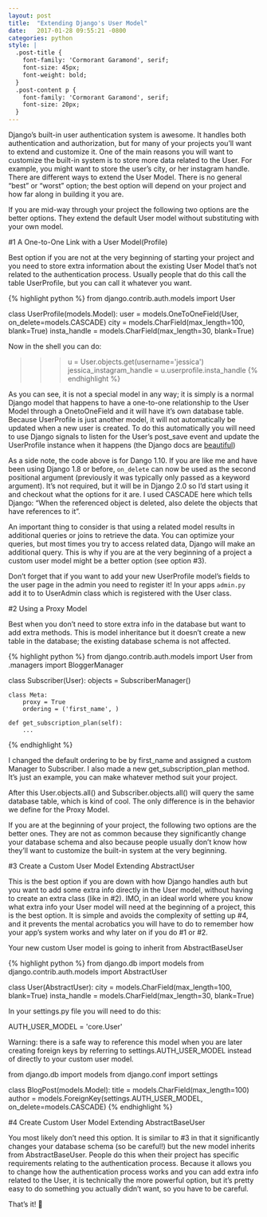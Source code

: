 ```yaml
---
layout: post
title:  "Extending Django's User Model"
date:   2017-01-28 09:55:21 -0800
categories: python
style: |
  .post-title {
    font-family: 'Cormorant Garamond', serif;
    font-size: 45px;
    font-weight: bold;
  }
  .post-content p {
    font-family: 'Cormorant Garamond', serif;
    font-size: 20px;
  }
---
```


Django’s built-in user authentication system is awesome. It handles both authentication and authorization, but for many of your projects you’ll want to extend and customize it. One of the main reasons you will want to customize the built-in system is to store more data related to the User. For example, you might want to store the user’s city, or her instagram handle. There are different ways to extend the User Model. There is no general “best” or “worst” option; the best option will depend on your project and how far along in building it you are.

If you are mid-way through your project the following two options are the better options. They extend the default User model without substituting with your own model.

#1 A One-to-One Link with a User Model(Profile)

Best option if you are not at the very beginning of starting your project and you need to store extra information about the existing User Model that’s not related to the authentication process. Usually people that do this call the table UserProfile, but you can call it whatever you want. 

{% highlight python %}
from django.contrib.auth.models import User

class UserProfile(models.Model):
    user = models.OneToOneField(User, on_delete=models.CASCADE)
    city = models.CharField(max_length=100, blank=True)
    insta_handle = models.CharField(max_length=30, blank=True)

Now in the shell you can do:
>>> u = User.objects.get(username='jessica')
>>> jessica_instagram_handle = u.userprofile.insta_handle
{% endhighlight %}

As you can see, it is not a special model in any way; it is simply is a normal Django model that happens to have a one-to-one relationship to the User Model through a OnetoOneField and it will have it’s own database table. Because UserProfile is just another model, it will not automatically be updated when a new user is created. To do this automatically you will need to use Django signals to listen for the User’s post_save event and update the UserProfile instance when it happens (the Django docs are [beautiful][django-docs])

As a side note, the code above is for Dango 1.10. If you are like me and have been using Django 1.8 or before, `on_delete` can now be used as the second positional argument (previously it was typically only passed as a keyword argument). It’s not required, but it will be in Django 2.0 so I’d start using it and checkout what the options for it are. I used CASCADE here which tells Django: “When the referenced object is deleted, also delete the objects that have references to it”.

An important thing to consider is that using a related model results in additional queries or joins to retrieve the data. You can optimize your queries, but most times you try to access related data, Django will make an additional query. This is why if you are at the very beginning of a project a custom user model might be a better option (see option  #3).

Don’t forget that if you want to add your new UserProfile model’s fields to the user page in the admin you need to register it! In your apps `admin.py` add it to to UserAdmin class which is registered with the User class.


#2 Using a Proxy Model

Best when you don’t need to store extra info in the database but want to add extra methods. This is model inheritance but it doesn’t create a new table in the database; the existing database schema is not affected. 

{% highlight python %}
from django.contrib.auth.models import User
from .managers import BloggerManager

class Subscriber(User):
    objects = SubscriberManager()

    class Meta:
        proxy = True
        ordering = ('first_name', )

    def get_subscription_plan(self):
        ...
{% endhighlight %}

I changed the default ordering to be by first_name and assigned a custom Manager to Subscriber. I also made a new get_subscription_plan method. It’s just an example, you can make whatever method suit your project. 

After this User.objects.all() and Subscriber.objects.all() will query the same database table, which is kind of cool. The only difference is in the behavior we define for the Proxy Model.

If you are at the beginning of your project, the following two options are the better ones. They are not as common because they significantly change your database schema and also because people usually don’t know how they’ll want to customize the built-in system at the very beginning. 


#3 Create a Custom User Model Extending AbstractUser

This is the best option if you are down with how Django handles auth but you want to add some extra info directly in the User model, without having to create an extra class (like in #2). IMO, in an ideal world where you know what extra info your User model will need at the beginning of a project, this is the best option. It is simple and avoids the complexity of setting up #4, and it prevents the mental acrobatics you will have to do to remember how your app’s system works and why later on if you do #1 or #2. 

Your new custom User model is going to inherit from AbstractBaseUser

{% highlight python %}
from django.db import models
from django.contrib.auth.models import AbstractUser

class User(AbstractUser):
    city = models.CharField(max_length=100, blank=True)
    insta_handle = models.CharField(max_length=30, blank=True)

In your settings.py file you will need to do this:

AUTH_USER_MODEL = 'core.User'

Warning: there is a safe way to reference this model when you are later creating foreign keys by referring to settings.AUTH_USER_MODEL instead of directly to your custom user model.

from django.db import models
from django.conf import settings

class BlogPost(models.Model):
    title = models.CharField(max_length=100)
    author = models.ForeignKey(settings.AUTH_USER_MODEL, on_delete=models.CASCADE)
{% endhighlight %}

#4 Create Custom User Model Extending AbstractBaseUser

You most likely don’t need this option. It is similar to #3 in that it significantly changes your database schema (so be careful!) but the new model inherits from AbstractBaseUser. People do this when their project has specific requirements relating to the authentication process. Because it allows you to change how the authentication process works and you can add extra info related to the User, it is technically the more powerful option, but it’s pretty easy to do something you actually didn’t want, so you have to be careful. 

That’s it! 👋 

[django-docs]: https://docs.djangoproject.com/en/1.10/ref/signals/#post-save
